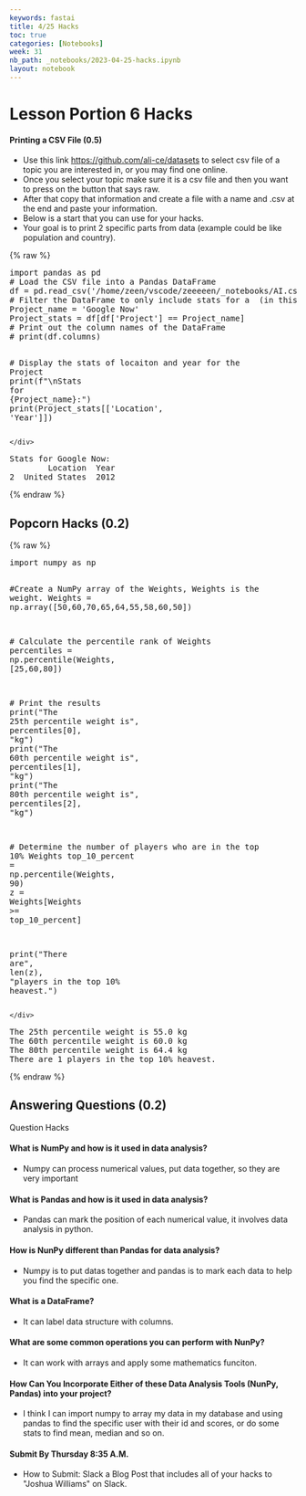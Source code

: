 ```yaml
---
keywords: fastai
title: 4/25 Hacks
toc: true
categories: [Notebooks]
week: 31
nb_path: _notebooks/2023-04-25-hacks.ipynb
layout: notebook
---
```


<!--
#################################################
### THIS FILE WAS AUTOGENERATED! DO NOT EDIT! ###
#################################################
# file to edit: _notebooks/2023-04-25-hacks.ipynb
-->

<div class="container" id="notebook-container">
        
<div class="cell border-box-sizing text_cell rendered"><div class="inner_cell">
<div class="text_cell_render border-box-sizing rendered_html">
<h1 id="Lesson-Portion-6-Hacks">Lesson Portion 6 Hacks<a class="anchor-link" href="#Lesson-Portion-6-Hacks"> </a></h1><h4 id="Printing-a-CSV-File-(0.5)">Printing a CSV File (0.5)<a class="anchor-link" href="#Printing-a-CSV-File-(0.5)"> </a></h4><ul>
<li>Use this link <a href="https://github.com/ali-ce/datasets">https://github.com/ali-ce/datasets</a> to select csv file of a topic you are interested in, or you may find one online.</li>
<li>Once you select your topic make sure it is a csv file and then you want to press on the button that says raw.</li>
<li>After that copy that information and create a file with a name and .csv at the end and paste your information.</li>
<li>Below is a start that you can use for your hacks.</li>
<li>Your goal is to print 2 specific parts from data (example could be like population and country).</li>
</ul>

</div>
</div>
</div>
    {% raw %}
    
<div class="cell border-box-sizing code_cell rendered">
<div class="input">

<div class="inner_cell">
    <div class="input_area">
<div class=" highlight hl-python"><pre><span></span><span class="kn">import</span> <span class="nn">pandas</span> <span class="k">as</span> <span class="nn">pd</span>
<span class="c1"># Load the CSV file into a Pandas DataFrame</span>
<span class="n">df</span> <span class="o">=</span> <span class="n">pd</span><span class="o">.</span><span class="n">read_csv</span><span class="p">(</span><span class="s1">&#39;/home/zeen/vscode/zeeeeen/_notebooks/AI.csv&#39;</span><span class="p">)</span>
<span class="c1"># Filter the DataFrame to only include stats for a  (in this case, Jimmy Butler)</span>
<span class="n">Project_name</span> <span class="o">=</span> <span class="s1">&#39;Google Now&#39;</span>
<span class="n">Project_stats</span> <span class="o">=</span> <span class="n">df</span><span class="p">[</span><span class="n">df</span><span class="p">[</span><span class="s1">&#39;Project&#39;</span><span class="p">]</span> <span class="o">==</span> <span class="n">Project_name</span><span class="p">]</span>
<span class="c1"># Print out the column names of the DataFrame</span>
<span class="c1"># print(df.columns)</span>

<span class="c1"># Display the stats of locaiton and year for the Project</span>
<span class="nb">print</span><span class="p">(</span><span class="sa">f</span><span class="s2">&quot;</span><span class="se">\n</span><span class="s2">Stats for </span><span class="si">{</span><span class="n">Project_name</span><span class="si">}</span><span class="s2">:&quot;</span><span class="p">)</span>
<span class="nb">print</span><span class="p">(</span><span class="n">Project_stats</span><span class="p">[[</span><span class="s1">&#39;Location&#39;</span><span class="p">,</span> <span class="s1">&#39;Year&#39;</span><span class="p">]])</span>
</pre></div>

    </div>
</div>
</div>

<div class="output_wrapper">
<div class="output">

<div class="output_area">

<div class="output_subarea output_stream output_stdout output_text">
<pre>
Stats for Google Now:
        Location  Year
2  United States  2012
</pre>
</div>
</div>

</div>
</div>

</div>
    {% endraw %}

<div class="cell border-box-sizing text_cell rendered"><div class="inner_cell">
<div class="text_cell_render border-box-sizing rendered_html">
<h2 id="Popcorn-Hacks-(0.2)">Popcorn Hacks (0.2)<a class="anchor-link" href="#Popcorn-Hacks-(0.2)"> </a></h2>
</div>
</div>
</div>
    {% raw %}
    
<div class="cell border-box-sizing code_cell rendered">
<div class="input">

<div class="inner_cell">
    <div class="input_area">
<div class=" highlight hl-python"><pre><span></span><span class="kn">import</span> <span class="nn">numpy</span> <span class="k">as</span> <span class="nn">np</span>

<span class="c1">#Create a NumPy array of the Weights, Weights is the weight.</span>
<span class="n">Weights</span> <span class="o">=</span> <span class="n">np</span><span class="o">.</span><span class="n">array</span><span class="p">([</span><span class="mi">50</span><span class="p">,</span><span class="mi">60</span><span class="p">,</span><span class="mi">70</span><span class="p">,</span><span class="mi">65</span><span class="p">,</span><span class="mi">64</span><span class="p">,</span><span class="mi">55</span><span class="p">,</span><span class="mi">58</span><span class="p">,</span><span class="mi">60</span><span class="p">,</span><span class="mi">50</span><span class="p">])</span>

<span class="c1"># Calculate the percentile rank of Weights</span>
<span class="n">percentiles</span> <span class="o">=</span> <span class="n">np</span><span class="o">.</span><span class="n">percentile</span><span class="p">(</span><span class="n">Weights</span><span class="p">,</span> <span class="p">[</span><span class="mi">25</span><span class="p">,</span><span class="mi">60</span><span class="p">,</span><span class="mi">80</span><span class="p">])</span>

<span class="c1"># Print the results</span>
<span class="nb">print</span><span class="p">(</span><span class="s2">&quot;The 25th percentile weight is&quot;</span><span class="p">,</span> <span class="n">percentiles</span><span class="p">[</span><span class="mi">0</span><span class="p">],</span> <span class="s2">&quot;kg&quot;</span><span class="p">)</span>
<span class="nb">print</span><span class="p">(</span><span class="s2">&quot;The 60th percentile weight is&quot;</span><span class="p">,</span> <span class="n">percentiles</span><span class="p">[</span><span class="mi">1</span><span class="p">],</span> <span class="s2">&quot;kg&quot;</span><span class="p">)</span>
<span class="nb">print</span><span class="p">(</span><span class="s2">&quot;The 80th percentile weight is&quot;</span><span class="p">,</span> <span class="n">percentiles</span><span class="p">[</span><span class="mi">2</span><span class="p">],</span> <span class="s2">&quot;kg&quot;</span><span class="p">)</span>

<span class="c1"># Determine the number of players who are in the top 10% Weights</span>
<span class="n">top_10_percent</span> <span class="o">=</span> <span class="n">np</span><span class="o">.</span><span class="n">percentile</span><span class="p">(</span><span class="n">Weights</span><span class="p">,</span> <span class="mi">90</span><span class="p">)</span>
<span class="n">z</span> <span class="o">=</span> <span class="n">Weights</span><span class="p">[</span><span class="n">Weights</span> <span class="o">&gt;=</span> <span class="n">top_10_percent</span><span class="p">]</span>

<span class="nb">print</span><span class="p">(</span><span class="s2">&quot;There are&quot;</span><span class="p">,</span> <span class="nb">len</span><span class="p">(</span><span class="n">z</span><span class="p">),</span> <span class="s2">&quot;players in the top 10</span><span class="si">% he</span><span class="s2">avest.&quot;</span><span class="p">)</span>
</pre></div>

    </div>
</div>
</div>

<div class="output_wrapper">
<div class="output">

<div class="output_area">

<div class="output_subarea output_stream output_stdout output_text">
<pre>The 25th percentile weight is 55.0 kg
The 60th percentile weight is 60.0 kg
The 80th percentile weight is 64.4 kg
There are 1 players in the top 10% heavest.
</pre>
</div>
</div>

</div>
</div>

</div>
    {% endraw %}

<div class="cell border-box-sizing text_cell rendered"><div class="inner_cell">
<div class="text_cell_render border-box-sizing rendered_html">
<h2 id="Answering-Questions-(0.2)">Answering Questions (0.2)<a class="anchor-link" href="#Answering-Questions-(0.2)"> </a></h2><p>Question Hacks</p>
<h4 id="What-is-NumPy-and-how-is-it-used-in-data-analysis?">What is NumPy and how is it used in data analysis?<a class="anchor-link" href="#What-is-NumPy-and-how-is-it-used-in-data-analysis?"> </a></h4><ul>
<li>Numpy can process numerical values, put data together, so they are very important</li>
</ul>
<h4 id="What-is-Pandas-and-how-is-it-used-in-data-analysis?">What is Pandas and how is it used in data analysis?<a class="anchor-link" href="#What-is-Pandas-and-how-is-it-used-in-data-analysis?"> </a></h4><ul>
<li>Pandas can mark the position of each numerical value, it involves data analysis in python.</li>
</ul>
<h4 id="How-is-NunPy-different-than-Pandas-for-data-analysis?">How is NunPy different than Pandas for data analysis?<a class="anchor-link" href="#How-is-NunPy-different-than-Pandas-for-data-analysis?"> </a></h4><ul>
<li>Numpy is to put datas together and pandas is to mark each data to help you find the specific one.</li>
</ul>
<h4 id="What-is-a-DataFrame?">What is a DataFrame?<a class="anchor-link" href="#What-is-a-DataFrame?"> </a></h4><ul>
<li>It can label data structure with columns.</li>
</ul>
<h4 id="What-are-some-common-operations-you-can-perform-with-NunPy?">What are some common operations you can perform with NunPy?<a class="anchor-link" href="#What-are-some-common-operations-you-can-perform-with-NunPy?"> </a></h4><ul>
<li>It can work with arrays and apply some mathematics funciton.</li>
</ul>
<h4 id="How-Can-You-Incorporate-Either-of-these-Data-Analysis-Tools-(NunPy,-Pandas)-into-your-project?">How Can You Incorporate Either of these Data Analysis Tools (NunPy, Pandas) into your project?<a class="anchor-link" href="#How-Can-You-Incorporate-Either-of-these-Data-Analysis-Tools-(NunPy,-Pandas)-into-your-project?"> </a></h4><ul>
<li>I think I can import numpy to array my data in my database and using pandas to find the specific user with their id and scores, or do some stats to find mean, median and so on.</li>
</ul>
<h4 id="Submit-By-Thursday-8:35-A.M.">Submit By Thursday 8:35 A.M.<a class="anchor-link" href="#Submit-By-Thursday-8:35-A.M."> </a></h4><ul>
<li>How to Submit: Slack a Blog Post that includes all of your hacks to "Joshua Williams" on Slack.</li>
</ul>

</div>
</div>
</div>
</div>
 

